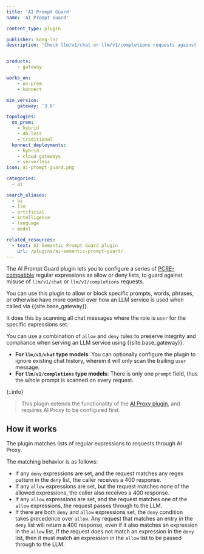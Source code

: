 ```yaml
---
title: 'AI Prompt Guard'
name: 'AI Prompt Guard'

content_type: plugin

publisher: kong-inc
description: 'Check llm/v1/chat or llm/v1/completions requests against a list of allowed or denied expressions'


products:
    - gateway

works_on:
    - on-prem
    - konnect

min_version:
    gateway: '3.6'

topologies:
  on_prem:
    - hybrid
    - db-less
    - traditional
  konnect_deployments:
    - hybrid
    - cloud-gateways
    - serverless
icon: ai-prompt-guard.png

categories:
  - ai

search_aliases:
  - ai
  - llm
  - artificial
  - intelligence
  - language
  - model

related_resources:
  - text: AI Semantic Prompt Guard plugin
    url: /plugins/ai-semantic-prompt-guard/
---
```


The AI Prompt Guard plugin lets you to configure a series of [PCRE-compatible](https://www.pcre.org/) regular expressions as allow or deny lists,
to guard against misuse of `llm/v1/chat` or `llm/v1/completions` requests.

You can use this plugin to allow or block specific prompts, words, phrases, or otherwise have more control over how an LLM service is
used when called via {{site.base_gateway}}.

It does this by scanning all chat messages where the role is `user` for the specific expressions set.

You can use a combination of `allow` and `deny` rules to preserve integrity and compliance when serving an LLM service using {{site.base_gateway}}.

* **For `llm/v1/chat` type models**: You can optionally configure the plugin to ignore existing chat history, wherein it will only scan the trailing `user` message.
* **For `llm/v1/completions` type models**: There is only one `prompt` field, thus the whole prompt is scanned on every request.

{:.info}
> This plugin extends the functionality of the [AI Proxy plugin](/plugins/ai-proxy/), and requires AI Proxy to be configured first.

## How it works

The plugin matches lists of regular expressions to requests through AI Proxy.

The matching behavior is as follows:
* If any `deny` expressions are set, and the request matches any regex pattern in the `deny` list, the caller receives a 400 response.
* If any `allow` expressions are set, but the request matches none of the allowed expressions, the caller also receives a 400 response.
* If any `allow` expressions are set, and the request matches one of the `allow` expressions, the request passes through to the LLM.
* If there are both `deny` and `allow` expressions set, the `deny` condition takes precedence over `allow`. Any request that matches an entry in the `deny` list will return a 400 response, even if it also matches an expression in the `allow` list. If the request does not match an expression in the `deny` list, then it must match an expression in the `allow` list to be passed through to the LLM.
